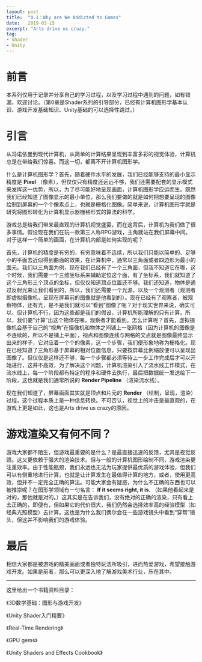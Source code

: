 ```yaml
---
layout: post
title:  "0.1：Why are We Addicted to Games"
date:   2019-03-15
excerpt: "Arts drive us crazy."
tag:
- Shader
- Unity
---
```


# 前言

本系列仅用于记录并分享自己的学习过程，以及学习过程中遇到的问题，如有错漏，欢迎讨论。（第0章是Shader系列的引导部分，已经有计算机图形学基本认识、游戏开发基础知识、Unity基础的可以选择性跳过。）

# 引言

从冯诺依曼到现代计算机，从简单的计算结果呈现到丰富多彩的视觉体验，计算机总是在带给我们惊喜。而这一切，都离不开计算机图形学。

什么是计算机图形学？首先，随着硬件水平的发展，我们已经能够支持的最小显示精度是 **Pixel** （像素），但仅仅只有精度还远远不够，我们还需要配套的显示模式来发挥这一优势，所以，为了尽可能好地呈现画面，计算机图形学应运而生。既然我们已经知道了图像显示的最小单位，那么我们要做的就是如何把想要呈现的图像绘制到屏幕的一个个像素点上，也就是栅格化图像。简单来说，计算机图形学就是研究将图形转化为计算机显示器栅格形式的算法的科学。

游戏总是给我们带来最直观的计算机视觉盛宴，而在这背后，计算机为我们做了很多事情。假设现在我们在玩一款第三人称RPG游戏，主角就站在我们屏幕中间。对于这样一个简单的画面，在计算机内部是如何实现的呢？

首先，计算机的精度是有穷的，有穷意味着不连续，所以我们只能以简单的、足够小的平面去近似得到曲面的效果，在计算机中，通常以三角面或者四边形为最小的面元。我们以三角面为例，现在我们已经有了一个三角面，但我不知道它在哪，这个时候，我们需要一个三维坐标系来辅助定位这个面，有了坐标系，我们就知道了这个三角形三个顶点的坐标，但仅仅知道顶点位置还不够。我们还知道，物体是通过反射光来让我们看到的，所以，我们还需要一个光源，以及一个观测者（观测者即虚拟摄像机，呈现在屏幕前的图像就是他看到的）。现在已经有了观察者，被观察物体，还有光，是不是我们就可以“看到”图像了呢？对于现实世界来说，确实可以，但计算机不行，因为这些都是我们的假设，计算机所能理解的只有计算。所以，我们要“计算”出这个物体在哪，观察者才能看到。怎么计算呢？首先，虚拟摄像机会基于自己的“视角”在摄像机和物体之间铺上一张网格（因为计算机的图像是不连续的，所以不是铺上平面），视点和图像连线与网格的交点就是图像最终显示出来的样子，它对应着一个个的像素，这一个步骤，我们便形象地称为栅格化。现在已经知道了三角形基于屏幕的相对位置信息，只要按屏幕比例缩放便可以呈现出图像了。但仅仅是这样还不够，每一个步骤都必须等待上一步工作完成后才可以开始进行，这并不高效，为了解决这个问题，计算机渲染引入了流水线工作模式，在流水线上，每一个阶段都有特定的程序和硬件去执行，最后把数据统一发送给下一阶段，这也就是我们通常所说的 **Render Pipeline** （渲染流水线）。

现在我们知道了，屏幕画面其实就是顶点和片元的 **Render** （绘制，呈现，渲染）过程，这个过程本质上是一种信息转换。不可否认，视觉上的冲击是最直观的，在游戏上更是如此，这也是Arts drive us crazy的原因。

# 游戏渲染又有何不同？

游戏大家都不陌生，但游戏最重要的是什么？是最直接迅速的反馈，尤其是视觉反馈。这又更依赖于强大的渲染技术。但与一般的计算机图形绘制不同，游戏渲染更注重效率。由于性能瓶颈，我们永远也无法为玩家提供最优质的游戏体验，但我们可以有侧重地进行计算，也就是让计算发生在最值得计算的地方，或者，使用更高效，但并不一定完全正确的算法。可能大家会有疑惑，为什么不正确的东西也可以被推崇呢？在图形学领域有一句名言： **If it seems right, it is.** （如果他看起来是对的，那他就是对的。）这其实是在告诉我们，没有绝对的正确的渲染，只有看上去正确的，即便有，但如果它的代价很大，我们仍然会选择效率高的经验模型（如经典光照模型）去计算。这也是为什么我们偶尔会在一些游戏镜头中看到“穿帮”镜头，但这并不影响我们的游戏体验。

# 最后

相信大家都是被游戏的精美画面或者独特玩法所吸引，进而热爱游戏，希望接触游戏开发。如果是前者，那么可以更深入地了解游戏美术行业，乐在其中。

------

这里给出一个书籍资料目录：

《3D数学基础：图形与游戏开发》

《Unity Shader入门精要》

《Real-Time Rendering》

《GPU gems》

《Unity Shaders and Effects Cookbook》